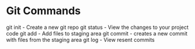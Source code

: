 # Git Commands 

git init - Create a new git repo 
git status - View the changes to your project code
git add - Add files to staging area
git commit - creates a new commit with files from the staging area
git log - View resent commits
